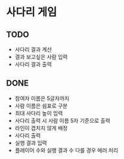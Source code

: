 # 사다리 게임

## TODO
- 사다리 결과 계산
- 결과 보고싶은 사람 입력
- 사다리 결과 출력 

## DONE
- 참여자 이름은 5글자까지
- 사람 이름은 쉼표로 구분
- 최대 사다리 높이 입력
- 사다리 출력 시 사람 이름 5자 기준으로 출력
- 라인이 겹치지 않게 배정
- 사다리 출력
- 실행 결과 입력
- 플레이어 수와 실행 결과 수 다를 경우 에러 처리